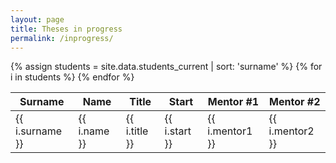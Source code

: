 ```yaml
---
layout: page
title: Theses in progress
permalink: /inprogress/
---
```


 <table class="striped bordered responsive-table">
  <thead>
    <tr>
        <th data-field="id">Surname</th>
        <th data-field="name">Name</th>
        <th data-field="price">Title</th>
        <th data-field="price">Start</th>
        <th data-field="price">Mentor #1</th>
        <th data-field="price">Mentor #2</th>
    </tr>
  </thead>
  <tbody>
  {% assign students = site.data.students_current | sort: 'surname' %}
  {% for i in students %}
    <tr>
      <td>{{ i.surname }}</td>
      <td>{{ i.name }}</td>
      <td>{{ i.title }}</td>
      <td>{{ i.start }}</td>
      <td>{{ i.mentor1 }}</td>
      <td>{{ i.mentor2 }}</td>
    </tr>
  {% endfor %}
  </tbody>
</table>